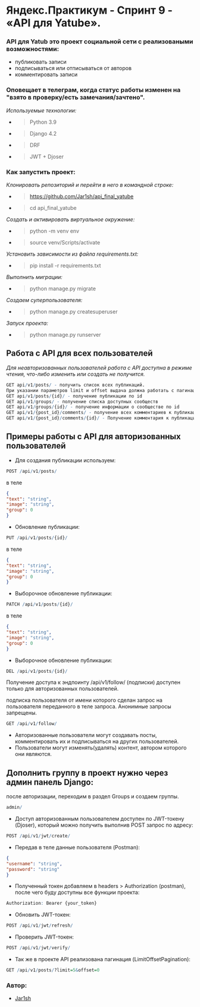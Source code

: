 # Яндекс.Практикум - Спринт 9 - «API для Yatube».
### API для Yatub это проект социальной сети с реализоваными возможностями: 
* публиковать записи
* подписываться или отписываться от авторов
* комментировать записи
### Оповещает в телеграм, когда статус работы изменен на "взято в проверку/есть замечания/зачтено".

*Используемые технологии:*
- > Python 3.9
- > Django 4.2
- > DRF
- > JWT + Djoser



### **Как запустить проект:**

*Клонировать репозиторий и перейти в него в командной строке:*
- > https://github.com/Jar1sh/api_final_yatube
- > cd api_final_yatube


*Cоздать и активировать виртуальное окружение:*
- > python -m venv env
- > source venv/Scripts/activate


*Установить зависимости из файла requirements.txt:*
- > pip install -r requirements.txt


*Выполнить миграции:*
- > python manage.py migrate


*Создаем суперпользователя:*
- > python manage.py createsuperuser

*Запуск проекта:*
- > python manage.py runserver

## Работа с API для всех пользователей

*Для неавторизованных пользователей работа с API доступна в режиме чтения, что-либо изменить или создать не получится.*

```r
GET api/v1/posts/ - получить список всех публикаций.
При указании параметров limit и offset выдача должна работать с пагинацией
GET api/v1/posts/{id}/ - получение публикации по id
GET api/v1/groups/ - получение списка доступных сообществ
GET api/v1/groups/{id}/ - получение информации о сообществе по id
GET api/v1/{post_id}/comments/ - получение всех комментариев к публикации
GET api/v1/{post_id}/comments/{id}/ - Получение комментария к публикации по id
```

## Примеры работы с API для авторизованных пользователей

- Для создания публикации используем:

```r
POST /api/v1/posts/
```

в теле

```json
{
"text": "string",
"image": "string",
"group": 0
}
```

- Обновление публикации:

```r
PUT /api/v1/posts/{id}/
```

в теле

```json
{
"text": "string",
"image": "string",
"group": 0
}
```

- Выборочное обновление публикации:

```r
PATCH /api/v1/posts/{id}/
```

в теле

```json
{
"text": "string",
"image": "string",
"group": 0
}
```

- Выборочное обновление публикации:

```r
DEL /api/v1/posts/{id}/
```

Получение доступа к эндпоинту /api/v1/follow/ (подписки) доступен только для авторизованных пользователей.

подписка пользователя от имени которого сделан запрос на пользователя переданного в теле запроса. Анонимные запросы запрещены.

```r
GET /api/v1/follow/
```

- Авторизованные пользователи могут создавать посты, комментировать их и подписываться на других пользователей.
- Пользователи могут изменять(удалять) контент, автором которого они являются.

## Дополнить группу в проект нужно через админ панель Django:

после авторизации, переходим в раздел Groups и создаем группы.

```r
admin/
```

- Доступ авторизованным пользователем доступен по JWT-токену (Djoser), который можно получить выполнив POST запрос по адресу:

```r
POST /api/v1/jwt/create/
```

- Передав в теле данные пользователя (Postman):

```json
{
"username": "string",
"password": "string"
}
```

- Полученный токен добавляем в headers > Authorization (postman), после чего буду доступны все функции проекта:

```r
Authorization: Bearer {your_token}
```

- Обновить JWT-токен:

```r
POST /api/v1/jwt/refresh/
```

- Проверить JWT-токен:

```r
POST /api/v1/jwt/verify/
```

- Так же в проекте API реализована пагинация (LimitOffsetPagination):

```r
GET /api/v1/posts/?limit=5&offset=0
```


### Автор: 
* [Jar1sh](https://github.com/Jar1sh)
